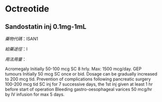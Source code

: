 # Octreotide

## Sandostatin inj 0.1mg-1mL

*藥物代碼*：ISAN1

*給藥途徑*：I

*用法用量*：

Acromegaly Initially 50-100 mcg SC 8 hrly. Max: 1500 mcg/day.
GEP tumours Initially 50 mcg SC once or bid. Dosage can be gradually increased to 200 mcg tid.
Prevention of complications following pancreatic surgery 100-200 mcg tid SC inj for 7 successive days, the 1st inj given at least 1 hr before start of operation
Bleeding gastro-oesophageal varices 50 mcg/hr by IV infusion for max 5 days.



